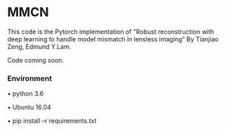 # MMCN
This code is the Pytorch implementation of "Robust reconstruction with deep learning to handle model mismatch in lensless imaging" By Tianjiao Zeng, Edmund Y.Lam.

Code coming soon.


### Environment
•	python 3.6

•	Ubuntu 16.04

•	pip install –r requirements.txt
